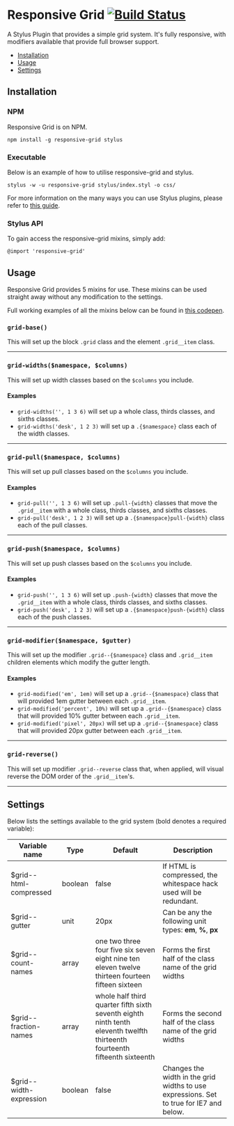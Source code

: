 # Responsive Grid [![Build Status](https://travis-ci.org/clocklimited/responsive-grid.svg?branch=master)](https://travis-ci.org/clocklimited/responsive-grid)

A Stylus Plugin that provides a simple grid system. It's fully responsive, with modifiers available that provide full browser support.

* [Installation](#installation)
* [Usage](#usage)
* [Settings](#settings)

## Installation

### NPM

Responsive Grid is on NPM.

```
npm install -g responsive-grid stylus
```

### Executable

Below is an example of how to utilise responsive-grid and stylus.

```
stylus -w -u responsive-grid stylus/index.styl -o css/
```

For more information on the many ways you can use Stylus plugins, please refer to [this guide](https://gist.github.com/timjgleeson/10641220).

### Stylus API

To gain access the responsive-grid mixins, simply add:

```
@import 'responsive-grid'
```

## Usage

Responsive Grid provides 5 mixins for use. These mixins can be used straight away without any modification to the settings.

Full working examples of all the mixins below can be found in [this codepen](http://codepen.io/timjgleeson/full/KfBsc).

### `grid-base()`

This will set up the block `.grid` class and the element `.grid__item` class.

---

### `grid-widths($namespace, $columns)`

This will set up width classes based on the `$columns` you include.

#### Examples

* `grid-widths('', 1 3 6)` will set up a whole class, thirds classes, and sixths classes.
* `grid-widths('desk', 1 2 3)` will set up a `.{$namespace}` class each of the width classes.

---

### `grid-pull($namespace, $columns)`

This will set up pull classes based on the `$columns` you include.

#### Examples

* `grid-pull('', 1 3 6)` will set up `.pull-{width}` classes that move the `.grid__item` with a whole class, thirds classes, and sixths classes.
* `grid-pull('desk', 1 2 3)` will set up a `.{$namespace}pull-{width}` class each of the pull classes.

---

### `grid-push($namespace, $columns)`

This will set up push classes based on the `$columns` you include.

#### Examples

* `grid-push('', 1 3 6)` will set up `.push-{width}` classes that move the `.grid__item` with a whole class, thirds classes, and sixths classes.
* `grid-push('desk', 1 2 3)` will set up a `.{$namespace}push-{width}` class each of the push classes.

---

### `grid-modifier($namespace, $gutter)`

This will set up the modifier `.grid--{$namespace}` class and `.grid__item` children elements which modify the gutter length.

#### Examples

* `grid-modified('em', 1em)` will set up a `.grid--{$namespace}` class that will provided 1em gutter between each `.grid__item`.
* `grid-modified('percent', 10%)` will set up a `.grid--{$namespace}` class that will provided 10% gutter between each `.grid__item`.
* `grid-modified('pixel', 20px)` will set up a `.grid--{$namespace}` class that will provided 20px gutter between each `.grid__item`.

---

### `grid-reverse()`

This will set up modifier `.grid--reverse` class that, when applied, will visual reverse the DOM order of the `.grid__item`'s.

---

## Settings
Below lists the settings available to the grid system (bold denotes a required variable):

Variable name           | Type    | Default | Description
----------------------- | ------- | ------- | -----------
$grid--html-compressed  | boolean | false   | If HTML is compressed, the whitespace hack used will be redundant.
$grid--gutter           | unit    | 20px    | Can be any the following unit types: **em**, **%**, **px**
$grid--count-names      | array   | one two three four five six seven eight nine ten eleven twelve thirteen fourteen fifteen sixteen | Forms the first half of the class name of the grid widths
$grid--fraction-names   | array | whole half third quarter fifth sixth seventh eighth ninth tenth eleventh twelfth thirteenth fourteenth fifteenth sixteenth | Forms the second half of the class name of the grid widths
$grid--width-expression | boolean | false   | Changes the width in the grid widths to use expressions. Set to true for IE7 and below.
